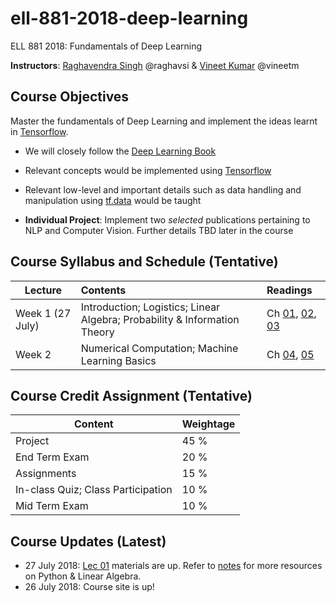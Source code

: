 # ell-881-2018-deep-learning
ELL 881 2018: Fundamentals of Deep Learning

**Instructors**: [Raghavendra Singh](https://researcher.watson.ibm.com/researcher/view.php?person=in-raghavsi) @raghavsi & [Vineet Kumar](https://www.linkedin.com/in/vineetmundhra/) @vineetm

## Course Objectives
Master the fundamentals of Deep Learning and implement the ideas learnt in [Tensorflow](https://www.tensorflow.org).

* We will closely follow the [Deep Learning Book](http://www.deeplearningbook.org/)

* Relevant concepts would be implemented using [Tensorflow](https://www.tensorflow.org)

* Relevant low-level and important details such as data handling and manipulation using [tf.data](https://www.tensorflow.org/guide/datasets) would be taught

* **Individual Project**: Implement two *selected* publications pertaining to NLP and Computer Vision. Further details TBD later in the course

## Course Syllabus and Schedule (Tentative)

| Lecture         | Contents                                                                   | Readings|
| --------------- |:-------------------------------------------------------------------------- |:--------|
| Week 1 (27 July)| Introduction; Logistics; Linear Algebra; Probability & Information Theory  | Ch [01](http://www.deeplearningbook.org/contents/intro.html), [02](http://www.deeplearningbook.org/contents/linear_algebra.html), [03](http://www.deeplearningbook.org/contents/prob.html)|
| Week 2          | Numerical Computation; Machine Learning Basics | Ch [04](http://www.deeplearningbook.org/contents/numerical.html), [05](http://www.deeplearningbook.org/contents/ml.html)|

## Course Credit Assignment (Tentative)

| Content                           | Weightage |
|-----------------------------------|-----------|
| Project                           | 45 %      |
| End Term Exam                     | 20 %      |
| Assignments                       | 15 %      |
| In-class Quiz; Class Participation| 10 %      |
| Mid Term Exam                     | 10 %      |   


## Course Updates (Latest)
* 27 July 2018: [Lec 01](lec01) materials are up. Refer to [notes](lec01/lec01.md) for more resources on Python & Linear Algebra.
* 26 July 2018: Course site is up!